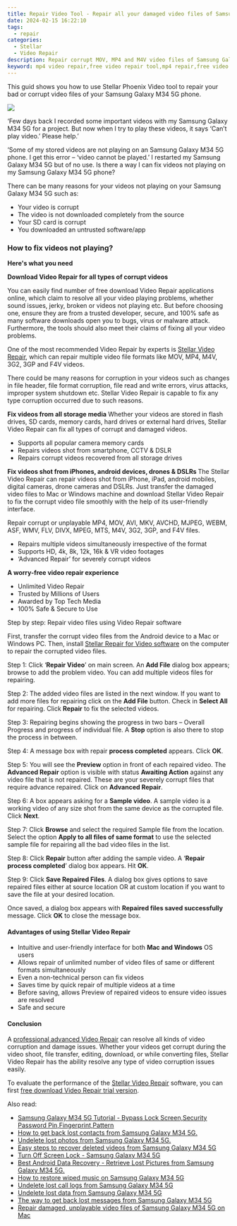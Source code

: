 ```yaml
---
title: Repair Video Tool - Repair all your damaged video files of Samsung Galaxy M34 5G on Windows
date: 2024-02-15 16:22:10
tags: 
  - repair
categories: 
  - Stellar
  - Video Repair
description: Repair corrupt MOV, MP4 and M4V video files of Samsung Galaxy M34 5G phone using Stellar Video Repair application, download trial version of the software and preview MOV video file after repair process before actually restoring it
keyword: mp4 video repair,free video repair tool,mp4 repair,free video repair,repair mov,avi video repair
---
```


<div class="atpl-content atpl-for-stellar-video-repair mobile-video-repair">

<div class="atpl-post-description-part-1">
<div class="tpl-content-sub-paragraph-content">  <p>This guid shows you how to use Stellar Phoenix Video tool to repair your bad or corrupt video files of your Samsung Galaxy M34 5G phone.  </p></div>
</div>

<img src="https://img0mobiles.techidaily.com/images/best-assets/devices/samsung/samsung-galaxy-m34-5g/4.jpg" class="atpl-imgstyle"/>

<div class="atpl-post-description-part-2">
<div class="tpl-content-sub-paragraph-question"><p> ‘Few days back I recorded some important videos with my Samsung Galaxy M34 5G for a project. But now when I try to play these videos, it says ‘Can’t play video.’ Please help.’</p></div><div class="tpl-content-sub-paragraph-question"><p>‘Some of my stored videos are not playing on an Samsung Galaxy M34 5G phone. I get this error – ‘video cannot be played.’ I restarted my Samsung Galaxy M34 5G but of no use. Is there a way I can fix videos not playing on my Samsung Galaxy M34 5G phone?</p></div><div class="tpl-content-sub-paragraph-content"><p>There can be many reasons for your videos not playing on your Samsung Galaxy M34 5G such as:<ul>  <li>Your video is corrupt</li>  <li>The video is not downloaded completely from the source</li>  <li>Your SD card is corrupt</li>  <li>You downloaded an untrusted software/app</li></ul></p></div><h3>How to fix videos not playing?</h3>
</div>

<strong>Here's what you need</strong>
<div class="tpl-content-sub-paragraph-content">

<strong>Download Video Repair for all types of corrupt videos</strong>
<p>
You can easily find number of free download Video Repair applications online, which claim to resolve all your video playing problems, whether sound issues, jerky, broken or videos not playing etc. But before choosing one, ensure they are from a trusted developer, secure, and 100% safe as many software downloads open you to bugs, virus or malware attack. Furthermore, the tools should also meet their claims of fixing all your video problems.

One of the most recommended Video Repair by experts is <a href="https://tools.techidaily.com/stellar-video-repair/" target="_blank" rel="noopener">Stellar Video Repair</a>, which can repair multiple video file formats like MOV, MP4, M4V, 3G2, 3GP and F4V videos.

There could be many reasons for corruption in your videos such as changes in file header, file format corruption, file read and write errors, virus attacks, improper system shutdown etc. Stellar Video Repair is capable to fix any type corruption occurred due to such reasons.

</p>
</div>



<div class="tpl-content-sub-paragraph-content">
<p>
<strong>Fix videos from all storage media</strong>
Whether your videos are stored in flash drives, SD cards, memory cards, hard drives or external hard drives, Stellar Video Repair can fix all types of corrupt and damaged videos.


- Supports all popular camera memory cards
- Repairs videos shot from smartphone, CCTV & DSLR
- Repairs corrupt videos recovered from all storage drives


<strong>Fix videos shot from iPhones, android devices, drones & DSLRs </strong>
The Stellar Video Repair can repair videos shot from iPhone, iPad, android mobiles, digital cameras, drone cameras and DSLRs. Just transfer the damaged video files to Mac or Windows machine and download Stellar Video Repair to fix the corrupt video file smoothly with the help of its user-friendly interface.


Repair corrupt or unplayable MP4, MOV, AVI, MKV, AVCHD, MJPEG, WEBM, ASF, WMV, FLV, DIVX, MPEG, MTS, M4V, 3G2, 3GP, and F4V files.

- Repairs multiple videos simultaneously irrespective of the format
- Supports HD, 4k, 8k, 12k, 16k & VR video footages
- ‘Advanced Repair’ for severely corrupt videos

**A worry-free video repair experience**

- Unlimited Video Repair
- Trusted by Millions of Users
- Awarded by Top Tech Media
- 100% Safe & Secure to Use


</p>
</div>

<div class="atpl-step-part-style">Step by step: Repair video files using Video Repair software</div>

First, transfer the corrupt video files from the Android device to a Mac or Windows PC. Then, install <a href="https://tools.techidaily.com/stellar-video-repair/" target="_blank" rel="noopener">Stellar Repair for Video software</a> on the computer to repair the corrupted video files.

<span class="atpl-stepstyle-a"><span>Step 1: </span></span> Click ‘<strong>Repair Video</strong>’ on main screen. An <strong>Add File</strong> dialog box appears; browse to add the problem video. You can add multiple videos files for repairing.
<img src="https://tools.techidaily.com/images/apps/stellar/stellar-repair-for-video/solutions/common/main-screen.jpg"  alt="" />

<span class="atpl-stepstyle-a"><span>Step 2: </span></span> The added video files are listed in the next window. If you want to add more files for repairing click on the <strong>Add File</strong> button. Check in <strong>Select All</strong> for repairing. Click <strong>Repair</strong> to fix the selected videos.
<img src="https://tools.techidaily.com/images/apps/stellar/stellar-repair-for-video/solutions/common/video-file-listed.jpg"  alt="" />

<span class="atpl-stepstyle-a"><span>Step 3: </span></span> Repairing begins showing the progress in two bars – Overall Progress and progress of individual file. A <strong>Stop</strong> option is also there to stop the process in between.
<img src="https://tools.techidaily.com/images/apps/stellar/stellar-repair-for-video/solutions/common/video-file-fixing.jpg"  alt="" />

<span class="atpl-stepstyle-a"><span>Step 4: </span></span> A message box with repair <strong>process completed</strong> appears. Click <strong>OK</strong>.
<img src="https://tools.techidaily.com/images/apps/stellar/stellar-repair-for-video/solutions/common/repair-process-completed.jpg"  alt="" />

<span class="atpl-stepstyle-a"><span>Step 5: </span></span> You will see the <strong>Preview</strong> option in front of each repaired video. The <strong>Advanced Repair</strong> option is visible with status <strong>Awaiting Action</strong> against any video file that is not repaired. These are your severely corrupt files that require advance repaired. Click on <strong>Advanced Repair</strong>.
<img src="https://tools.techidaily.com/images/apps/stellar/stellar-repair-for-video/solutions/common/advanced-repair-screen.png"  alt="" />

<span class="atpl-stepstyle-a"><span>Step 6: </span></span> A box appears asking for a <strong>Sample video</strong>. A sample video is a working video of any size shot from the same device as the corrupted file. Click <strong>Next</strong>.
<img src="https://tools.techidaily.com/images/apps/stellar/stellar-repair-for-video/solutions/common/sample-video.jpg"  alt="" />

<span class="atpl-stepstyle-a"><span>Step 7: </span></span> Click <strong>Browse</strong> and select the required Sample file from the location. Select the option <strong>Apply to all files of same format</strong> to use the selected sample file for repairing all the bad video files in the list.
<img src="https://tools.techidaily.com/images/apps/stellar/stellar-repair-for-video/solutions/common/add-sample-video.png"  alt="" />

<span class="atpl-stepstyle-a"><span>Step 8: </span></span> Click <strong>Repair</strong> button after adding the sample video. A ‘<strong>Repair process completed</strong>’ dialog box appears. Hit <strong>OK</strong>.
<img src="https://tools.techidaily.com/images/apps/stellar/stellar-repair-for-video/solutions/common/video-file-repaired-success.png"  alt="" />

<span class="atpl-stepstyle-a"><span>Step 9: </span></span> Click <strong>Save Repaired Files</strong>. A dialog box gives options to save repaired files either at source location OR at custom location if you want to save the file at your desired location.
<img src="https://tools.techidaily.com/images/apps/stellar/stellar-repair-for-video/solutions/common/save-repaired-files.jpg"  alt="" />

Once saved, a dialog box appears with <strong>Repaired files saved successfully</strong> message. Click <strong>OK</strong> to close the message box.


<h4>Advantages of using Stellar Video Repair</h4>
<ul>
  <li>Intuitive and user-friendly interface for both <strong>Mac and Windows</strong> OS users</li>
  <li>Allows repair of unlimited number of video files of same or different formats simultaneously</li>
  <li>Even a non-technical person can fix videos</li>
  <li>Saves time by quick repair of multiple videos at a time</li>
  <li>Before saving, allows Preview of repaired videos to ensure video issues are resolved</li>
  <li>Safe and secure</li>
</ul>

<h4>Conclusion</h4>

A <a href="https://tools.techidaily.com/stellar-video-repair/" target="_blank" rel="noopener">professional advanced Video Repair</a> can resolve all kinds of video corruption and damage issues. Whether your videos get corrupt during the video shoot, file transfer, editing, download, or while converting files, Stellar Video Repair has the ability resolve any type of video corruption issues easily.

To evaluate the performance of the <a href="https://tools.techidaily.com/stellar-video-repair/" target="_blank" rel="noopener">Stellar Video Repair</a> software, you can first <a href="https://tools.techidaily.com/stellar-video-repair/" target="_blank" rel="noopener">free download Video Repair trial version</a>.

<span class="atpl-alsoreadstyle">Also read:</span>
<div><ul>
<li><a href="/samsung-galaxy-m34-5g-tutorial-bypass-lock-screen-security-password-pin-fingerprint-pattern-by-drfone-android-unlock-android-unlock/" target="_blank" rel="noopener"><u>Samsung Galaxy M34 5G Tutorial - Bypass Lock Screen,Security Password Pin,Fingerprint,Pattern</u></a></li>
<li><a href="/how-to-get-back-lost-contacts-from-samsung-galaxy-m34-5g-by-fonelab-android-recover-contacts/" target="_blank" rel="noopener"><u>How to get back lost contacts from Samsung Galaxy M34 5G.</u></a></li>
<li><a href="/undelete-lost-photos-from-samsung-galaxy-m34-5g-by-fonelab-android-recover-photos/" target="_blank" rel="noopener"><u>Undelete lost photos from Samsung Galaxy M34 5G.</u></a></li>
<li><a href="/easy-steps-to-recover-deleted-videos-from-samsung-galaxy-m34-5g-by-fonelab-android-recover-video/" target="_blank" rel="noopener"><u>Easy steps to recover deleted videos from Samsung Galaxy M34 5G</u></a></li>
<li><a href="/turn-off-screen-lock-samsung-galaxy-m34-5g-by-drfone-android-unlock-android-unlock/" target="_blank" rel="noopener"><u>Turn Off Screen Lock - Samsung Galaxy M34 5G</u></a></li>
<li><a href="/best-android-data-recovery-retrieve-lost-pictures-from-samsung-galaxy-m34-5g-by-fonelab-android-recover-pictures/" target="_blank" rel="noopener"><u>Best Android Data Recovery - Retrieve Lost Pictures from Samsung Galaxy M34 5G.</u></a></li>
<li><a href="/how-to-restore-wiped-music-on-samsung-galaxy-m34-5g-by-fonelab-android-recover-music/" target="_blank" rel="noopener"><u>How to restore wiped music on Samsung Galaxy M34 5G</u></a></li>
<li><a href="/undelete-lost-call-logs-from-samsung-galaxy-m34-5g-by-fonelab-android-recover-call-logs/" target="_blank" rel="noopener"><u>Undelete lost call logs from Samsung Galaxy M34 5G</u></a></li>
<li><a href="/undelete-lost-data-from-samsung-galaxy-m34-5g-by-fonelab-android-recover-data/" target="_blank" rel="noopener"><u>Undelete lost data from Samsung Galaxy M34 5G</u></a></li>
<li><a href="/the-way-to-get-back-lost-messages-from-samsung-galaxy-m34-5g-by-fonelab-android-recover-messages/" target="_blank" rel="noopener"><u>The way to get back lost messages from Samsung Galaxy M34 5G</u></a></li>
<li><a href="/repair-damaged-unplayable-video-files-of-samsung-galaxy-m34-5g-on-mac-by-stellar-video-repair-mobile-video-repair/" target="_blank" rel="noopener"><u>Repair damaged, unplayable video files of Samsung Galaxy M34 5G on Mac</u></a></li>
</ul></div>

<ins class="adsbygoogle"
     style="display:block"
     data-ad-client="ca-pub-7571918770474297"
     data-ad-slot="8358498916"
     data-ad-format="auto"
     data-full-width-responsive="true"></ins>
     
</div>
